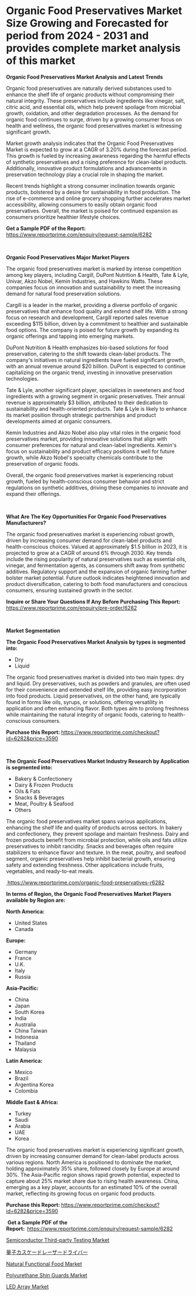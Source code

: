 <p><h1>Organic Food Preservatives Market Size Growing and Forecasted for period from 2024 - 2031 and provides complete market analysis of this market</h1></p><p><strong>Organic Food Preservatives Market Analysis and Latest Trends</strong></p>
<p><p>Organic food preservatives are naturally derived substances used to enhance the shelf life of organic products without compromising their natural integrity. These preservatives include ingredients like vinegar, salt, citric acid, and essential oils, which help prevent spoilage from microbial growth, oxidation, and other degradation processes. As the demand for organic food continues to surge, driven by a growing consumer focus on health and wellness, the organic food preservatives market is witnessing significant growth.</p><p>Market growth analysis indicates that the Organic Food Preservatives Market is expected to grow at a CAGR of 3.20% during the forecast period. This growth is fueled by increasing awareness regarding the harmful effects of synthetic preservatives and a rising preference for clean-label products. Additionally, innovative product formulations and advancements in preservation technology play a crucial role in shaping the market. </p><p>Recent trends highlight a strong consumer inclination towards organic products, bolstered by a desire for sustainability in food production. The rise of e-commerce and online grocery shopping further accelerates market accessibility, allowing consumers to easily obtain organic food preservatives. Overall, the market is poised for continued expansion as consumers prioritize healthier lifestyle choices.</p></p>
<p><strong>Get a Sample PDF of the Report:&nbsp;</strong> <a href="https://www.reportprime.com/enquiry/request-sample/6282">https://www.reportprime.com/enquiry/request-sample/6282</a></p>
<p>&nbsp;</p>
<p><strong>Organic Food Preservatives Major Market Players</strong></p>
<p><p>The organic food preservatives market is marked by intense competition among key players, including Cargill, DuPont Nutrition & Health, Tate & Lyle, Univar, Akzo Nobel, Kemin Industries, and Hawkins Watts. These companies focus on innovation and sustainability to meet the increasing demand for natural food preservation solutions.</p><p>Cargill is a leader in the market, providing a diverse portfolio of organic preservatives that enhance food quality and extend shelf life. With a strong focus on research and development, Cargill reported sales revenue exceeding $115 billion, driven by a commitment to healthier and sustainable food options. The company is poised for future growth by expanding its organic offerings and tapping into emerging markets.</p><p>DuPont Nutrition & Health emphasizes bio-based solutions for food preservation, catering to the shift towards clean-label products. The company's initiatives in natural ingredients have fueled significant growth, with an annual revenue around $20 billion. DuPont is expected to continue capitalizing on the organic trend, investing in innovative preservation technologies.</p><p>Tate & Lyle, another significant player, specializes in sweeteners and food ingredients with a growing segment in organic preservatives. Their annual revenue is approximately $3 billion, attributed to their dedication to sustainability and health-oriented products. Tate & Lyle is likely to enhance its market position through strategic partnerships and product developments aimed at organic consumers.</p><p>Kemin Industries and Akzo Nobel also play vital roles in the organic food preservatives market, providing innovative solutions that align with consumer preferences for natural and clean-label ingredients. Kemin's focus on sustainability and product efficacy positions it well for future growth, while Akzo Nobel's specialty chemicals contribute to the preservation of organic foods.</p><p>Overall, the organic food preservatives market is experiencing robust growth, fueled by health-conscious consumer behavior and strict regulations on synthetic additives, driving these companies to innovate and expand their offerings.</p></p>
<p>&nbsp;</p>
<p><strong>What Are The Key Opportunities For Organic Food Preservatives Manufacturers?</strong></p>
<p><p>The organic food preservatives market is experiencing robust growth, driven by increasing consumer demand for clean-label products and health-conscious choices. Valued at approximately $1.5 billion in 2023, it is projected to grow at a CAGR of around 6% through 2030. Key trends include the rising popularity of natural preservatives such as essential oils, vinegar, and fermentation agents, as consumers shift away from synthetic additives. Regulatory support and the expansion of organic farming further bolster market potential. Future outlook indicates heightened innovation and product diversification, catering to both food manufacturers and conscious consumers, ensuring sustained growth in the sector.</p></p>
<p><strong>Inquire or Share Your Questions If Any Before Purchasing This Report:</strong> <a href="https://www.reportprime.com/enquiry/pre-order/6282">https://www.reportprime.com/enquiry/pre-order/6282</a></p>
<p>&nbsp;</p>
<p><strong>Market Segmentation</strong></p>
<p><strong>The Organic Food Preservatives Market Analysis by types is segmented into:</strong></p>
<p><ul><li>Dry</li><li>Liquid</li></ul></p>
<p><p>The organic food preservatives market is divided into two main types: dry and liquid. Dry preservatives, such as powders and granules, are often used for their convenience and extended shelf life, providing easy incorporation into food products. Liquid preservatives, on the other hand, are typically found in forms like oils, syrups, or solutions, offering versatility in application and often enhancing flavor. Both types aim to prolong freshness while maintaining the natural integrity of organic foods, catering to health-conscious consumers.</p></p>
<p><strong>Purchase this Report:&nbsp;</strong><a href="https://www.reportprime.com/checkout?id=6282&price=3590">https://www.reportprime.com/checkout?id=6282&price=3590</a></p>
<p>&nbsp;</p>
<p><strong>The Organic Food Preservatives Market Industry Research by Application is segmented into:</strong></p>
<p><ul><li>Bakery & Confectionery</li><li>Dairy & Frozen Products</li><li>Oils & Fats</li><li>Snacks & Beverages</li><li>Meat, Poultry & Seafood</li><li>Others</li></ul></p>
<p><p>The organic food preservatives market spans various applications, enhancing the shelf life and quality of products across sectors. In bakery and confectionery, they prevent spoilage and maintain freshness. Dairy and frozen products benefit from microbial protection, while oils and fats utilize preservatives to inhibit rancidity. Snacks and beverages often require stabilizers to enhance flavor and texture. In the meat, poultry, and seafood segment, organic preservatives help inhibit bacterial growth, ensuring safety and extending freshness. Other applications include fruits, vegetables, and ready-to-eat meals.</p></p>
<p><a href="https://www.reportprime.com/organic-food-preservatives-r6282">&nbsp;https://www.reportprime.com/organic-food-preservatives-r6282</a></p>
<p><strong>In terms of Region, the Organic Food Preservatives Market Players available by Region are:</strong></p>
<p>
    <p> <strong> North America: </strong>
        <ul>
            <li>United States</li>
            <li>Canada</li>
        </ul>
        </p> 
    <p> <strong> Europe: </strong>
        <ul>
            <li>Germany</li>
            <li>France</li>
            <li>U.K.</li>
            <li>Italy</li>
            <li>Russia</li>
        </ul>
        </p> 
    <p> <strong> Asia-Pacific: </strong>
        <ul>
            <li>China</li>
            <li>Japan</li>
            <li>South Korea</li>
            <li>India</li>
            <li>Australia</li>
            <li>China Taiwan</li>
            <li>Indonesia</li>
            <li>Thailand</li>
            <li>Malaysia</li>
        </ul>
        </p> 
    <p> <strong> Latin America: </strong>
        <ul>
            <li>Mexico</li>
            <li>Brazil</li>
            <li>Argentina Korea</li>
            <li>Colombia</li>
        </ul>
        </p> 
    <p> <strong> Middle East & Africa: </strong>
        <ul>
            <li>Turkey</li>
            <li>Saudi</li>
            <li>Arabia</li>
            <li>UAE</li>
            <li>Korea</li>
        </ul>
    </p>
    </p>
<p><p>The organic food preservatives market is experiencing significant growth, driven by increasing consumer demand for clean-label products across various regions. North America is positioned to dominate the market, holding approximately 35% share, followed closely by Europe at around 30%. The Asia-Pacific region shows rapid growth potential, expected to capture about 25% market share due to rising health awareness. China, emerging as a key player, accounts for an estimated 10% of the overall market, reflecting its growing focus on organic food products.</p></p>
<p><strong>Purchase this Report: </strong><a href="https://www.reportprime.com/checkout?id=6282&price=3590">https://www.reportprime.com/checkout?id=6282&price=3590</a></p>
<p>&nbsp;<strong>Get a Sample PDF of the Report:&nbsp;&nbsp;</strong><a href="https://www.reportprime.com/enquiry/request-sample/6282">https://www.reportprime.com/enquiry/request-sample/6282</a></p>
<p><strong></strong></p>
<p><p><a href="https://issuu.com/reportprime-2/docs/semiconductor-third-party-testing-m_6a61d00436b972">Semiconductor Third-party Testing Market</a></p><p><a href="https://github.com/lababdou/Market-Research-Report-List-6/blob/main/31233254678.md">量子カスケードレーザードライバー</a></p><p><a href="https://github.com/NorbertYates/Market-Research-Report-List-6/blob/main/natural-functional-food-market.md">Natural Functional Food Market</a></p><p><a href="https://www.linkedin.com/pulse/emerging-opportunities-challenges-global-polyurethane-shin-udi5c?trackingId=KcxXgYHDSmanfoI9pqqOLg%3D%3D">Polyurethane Shin Guards Market</a></p><p><a href="https://medium.com/@sam.gray5456/global-led-array-market-opportunities-and-market-challenges-2024-2031-8c884e2c3943">LED Array Market</a></p></p>